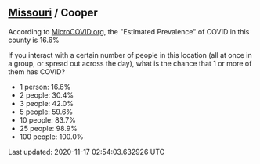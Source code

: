 
## [Missouri](/united-states/missouri) / Cooper

According to [MicroCOVID.org](http://microcovid.org),
the "Estimated Prevalence" of COVID in this county is 16.6%

If you interact with a certain number of people in this location
(all at once in a group, or spread out across the day), what is the chance that
1 or more of them has COVID?

- 1 person: 16.6%
- 2 people: 30.4%
- 3 people: 42.0%
- 5 people: 59.6%
- 10 people: 83.7%
- 25 people: 98.9%
- 100 people: 100.0%

Last updated: 2020-11-17 02:54:03.632926 UTC
